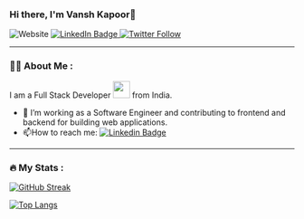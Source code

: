 ### Hi there, I'm Vansh Kapoor👋

<div id="badges">
  <img alt="Website" src="https://img.shields.io/website?style=for-the-badge&up_message=VK&url=https%3A%2F%2Fvansh-kapoor.onrender.com">
  <a href="https://www.linkedin.com/in/vanshk">
    <img src="https://img.shields.io/badge/LinkedIn-blue?style=for-the-badge&logo=linkedin&logoColor=white" alt="LinkedIn Badge"/>
  </a>
  <a href="https://twitter.com/VanshhhK">
   <img alt="Twitter Follow" src="https://img.shields.io/twitter/follow/VanshhhK?color=blue&logo=twitter&style=for-the-badge">
  </a>
</div>

---

### :man_technologist: About Me :

I am a Full Stack Developer <img src="https://media.giphy.com/media/WUlplcMpOCEmTGBtBW/giphy.gif" width="30"> from India.
- :telescope: I’m working as a Software Engineer and contributing to frontend and backend for building web applications.
- :mailbox:How to reach me: [![Linkedin Badge](https://img.shields.io/badge/-vansh-blue?style=flat&logo=Linkedin&logoColor=white)](https://www.linkedin.com/in/vanshk)
---

### :fire: My Stats :

[![GitHub Streak](http://github-readme-streak-stats.herokuapp.com?user=Vansh-k&theme=dark&background=000000)](https://git.io/streak-stats)

[![Top Langs](https://github-readme-stats.vercel.app/api/top-langs/?username=Vansh-k&layout=compact&theme=vision-friendly-dark)](https://github.com/anuraghazra/github-readme-stats)
